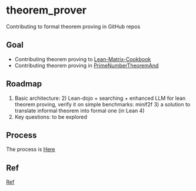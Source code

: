 # theorem_prover
Contributing to formal theorem proving in GitHub repos

## Goal
- Contributing theorem proving to [Lean-Matrix-Cookbook](https://github.com/eric-wieser/lean-matrix-cookbook) 
- Contributing theorem proving in [PrimeNumberTheoremAnd](https://github.com/AlexKontorovich/PrimeNumberTheoremAnd)

## Roadmap
1) Basic architecture: 
   2) Lean-dojo + searching + enhanced LLM for lean theorem proving, verify it on simple benchmarks: minif2f
   3) a solution to translate informal theorem into formal one (in Lean 4)
2) Key questions: to be explored

## Process

The process is [Here](/history.md)

## Ref

[Ref](/ref.md)
